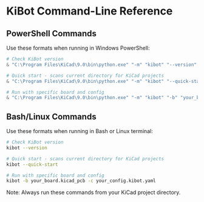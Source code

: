 # KiBot Command-Line Reference

## PowerShell Commands
Use these formats when running in Windows PowerShell:

```powershell
# Check KiBot version
& "C:\Program Files\KiCad\9.0\bin\python.exe" "-m" "kibot" "--version"

# Quick start - scans current directory for KiCad projects
& "C:\Program Files\KiCad\9.0\bin\python.exe" "-m" "kibot" "--quick-start"

# Run with specific board and config
& "C:\Program Files\KiCad\9.0\bin\python.exe" "-m" "kibot" "-b" "your_board.kicad_pcb" "-c" "your_config.kibot.yaml"
```

## Bash/Linux Commands
Use these formats when running in Bash or Linux terminal:

```bash
# Check KiBot version
kibot --version

# Quick start - scans current directory for KiCad projects
kibot --quick-start

# Run with specific board and config
kibot -b your_board.kicad_pcb -c your_config.kibot.yaml
```

Note: Always run these commands from your KiCad project directory.
